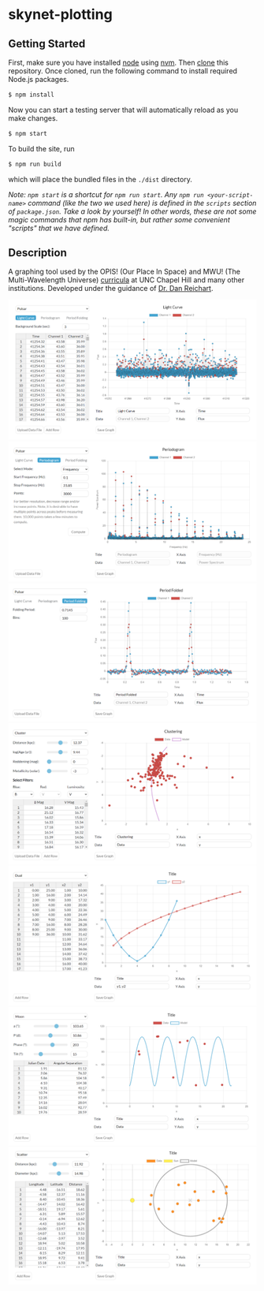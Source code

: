 # skynet-plotting

## Getting Started
First, make sure you have installed [node](https://nodejs.org/en/) using [nvm](https://github.com/nvm-sh/nvm). Then [clone](https://docs.github.com/en/repositories/creating-and-managing-repositories/cloning-a-repository) this repository. Once cloned, run the following command to install required Node.js packages.
```bash
$ npm install
```
Now you can start a testing server that will automatically reload as you make changes.
```bash
$ npm start
```
To build the site, run
```bash
$ npm run build
```
which will place the bundled files in the `./dist` directory.

*Note: `npm start` is a shortcut for `npm run start`. Any `npm run <your-script-name>` command (like the two we used here) is defined in the `scripts` section of `package.json`. Take a look by yourself! In other words, these are not some magic commands that npm has built-in, but rather some convenient "scripts" that we have defined.*

## Description
A graphing tool used by the OPIS! (Our Place In Space) and MWU! (The Multi-Wavelength Universe) [curricula](https://www.danreichart.com/curricula) at UNC Chapel Hill and many other institutions. Developed under the guidance of [Dr. Dan Reichart](https://www.danreichart.com/news).

![Light Curve](./pics/light-curve.png)
![Periodogram](./pics/periodogram.png)
![Period Folding](./pics/period-folding.png)
![Clustering](./pics/clustering.png)
![Dual](./pics/dual.png)
![Moon](./pics/moon.png)
![Scatter](./pics/scatter.png)
